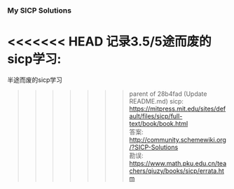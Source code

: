 ### My SICP Solutions  
<<<<<<< HEAD
记录3.5/5途而废的sicp学习:  
=======
半途而废的sicp学习  
>>>>>>> parent of 28b4fad (Update README.md)
sicp: https://mitpress.mit.edu/sites/default/files/sicp/full-text/book/book.html  
答案: http://community.schemewiki.org/?SICP-Solutions  
勘误: https://www.math.pku.edu.cn/teachers/qiuzy/books/sicp/errata.htm  
